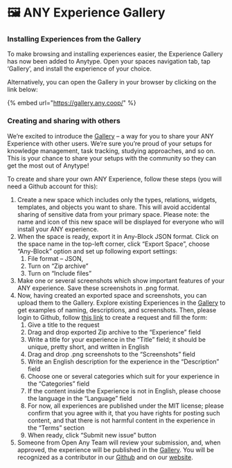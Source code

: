 # 🖼️ ANY Experience Gallery

### Installing Experiences from the Gallery

To make browsing and installing experiences easier, the Experience Gallery has now been added to Anytype. Open your spaces navigation tab, tap ‘Gallery’, and install the experience of your choice.

Alternatively, you can open the Gallery in your browser by clicking on the link below:

{% embed url="https://gallery.any.coop/" %}

### Creating and sharing with others

We’re excited to introduce the [Gallery](https://gallery.any.coop/) – a way for you to share your ANY Experience with other users. We’re sure you’re proud of your setups for knowledge management, task tracking, studying approaches, and so on. This is your chance to share your setups with the community so they can get the most out of  Anytype!

To create and share your own ANY Experience, follow these steps (you will need a Github account for this):

1. Create  a new space which includes only the types, relations, widgets, templates, and objects you want to share. This will avoid accidental sharing of sensitive data from your primary space. Please note: the name and icon of this new space will be displayed for everyone who will install your ANY experience.
2. When the space is ready, export it in Any-Block JSON format. Click on the space name in the top-left corner, click “Export Space”, choose “Any-Block” option and set up following export settings:
   1. File format – JSON,
   2. Turn on “Zip archive”
   3. Turn on “Include files”
3. Make one or several screenshots which show important features of your ANY experience. Save these screenshots in .png format.
4. Now, having created an exported space and screenshots, you can upload them to the Gallery. Explore existing Experiences in the [Gallery](https://gallery.any.coop/) to get examples of naming, descriptions, and screenshots. Then, please login to Github, follow [this link](https://github.com/anyproto/gallery/issues/new?assignees=\&labels=experience\&projects=\&template=new\_experience.yml) to create a request and fill the form:
   1. Give a title to the request
   2. Drag and drop exported Zip archive to the “Experience” field
   3. Write a title for your experience in the “Title” field; it should be unique, pretty short, and written in English
   4. Drag and drop .png screenshots to the “Screenshots” field
   5. Write an English description for the experience in the “Description” field
   6. Choose one or several categories which suit for your experience in the “Categories” field
   7. If the content inside the Experience is not in English, please choose the language in the “Language” field
   8. For now, all experiences are published under the MIT license; please confirm that you agree with it, that you have rights for posting such content, and that there is not harmful content in the experience in the “Terms” section
   9. When ready, click “Submit new issue” button
5. Someone from Open Any Team will review your submission, and, when approved, the experience will be published in the [Gallery](https://gallery.any.coop). You will be recognized as a contributor in our [Github](https://github.com/anyproto/contributors) and on our [website](https://anytype.io/contributors).
